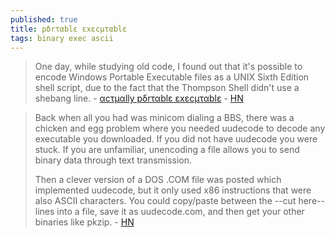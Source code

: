 ```yaml
---
published: true
title: pδrταblε εxεcµταblε
tags: binary exec ascii
---
```

> One day, while studying old code, I found out that it's possible to encode Windows Portable Executable files as a UNIX Sixth Edition shell script, due to the fact that the Thompson Shell didn't use a shebang line. - [αcτµαlly pδrταblε εxεcµταblε](https://justine.storage.googleapis.com/ape.html) - [HN](https://news.ycombinator.com/item?id=24256883)

> Back when all you had was minicom dialing a BBS, there was a chicken and egg problem where you needed uudecode to decode any executable you downloaded. If you did not have uudecode you were stuck. If you are unfamiliar, unencoding a file allows you to send binary data through text transmission.
> 
> Then a clever version of a DOS .COM file was posted which implemented uudecode, but it only used x86 instructions that were also ASCII characters. You could copy/paste between the --cut here-- lines into a file, save it as uudecode.com, and then get your other binaries like pkzip. - [HN](https://news.ycombinator.com/item?id=24257421)
